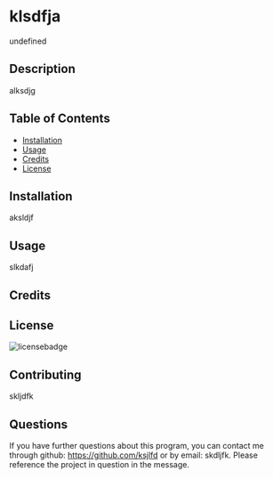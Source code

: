# klsdfja

  undefined

  ## Description 
  
alksdjg
  

  ## Table of Contents
  
  * [Installation](#installation)
  * [Usage](#usage)
  * [Credits](#credits)
  * [License](#license)
  

  ## Installation
  
  aksldjf
  
  
  ## Usage 

 slkdafj
  
  ## Credits
  
  
   
  ## License


  ![licensebadge](https://img.shields.io/badge/license-Apache-blue)
  
  ## Contributing

  skljdfk
  
 

  ## Questions

  If you have further questions about this program, you can contact me through github: https://github.com/ksjlfd 
  or by email: skdljfk.
  Please reference the project in question in the message.
